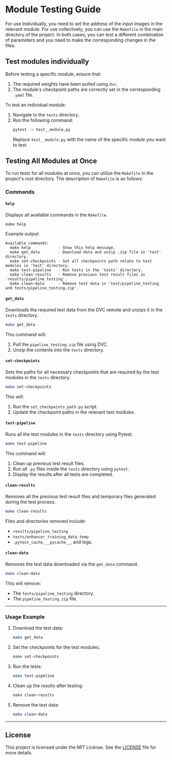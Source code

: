 
# Module Testing Guide

For use Individually, you need to set the address of the input images in the relevant module. For use collectively, you can use the `Makefile` in the main directory of the project. In both cases, you can test a different combination of parameters and you need to make the corresponding changes in the files.

## Test modules individually

Before testing a specific module, ensure that:

1. The required weights have been pulled using `dvc`.
2. The module's checkpoint paths are correctly set in the corresponding `.yaml` file.

To test an individual module:

1. Navigate to the `tests` directory.
2. Run the following command:
   ```bash
   pytest -v test__module.py
   ```
   Replace `test__module.py` with the name of the specific module you want to test.

## Testing All Modules at Once

To run tests for all modules at once, you can utilize the `Makefile` in the project's root directory. The description of `Makefile` is as follows:

### Commands

#### `help`

Displays all available commands in the `Makefile`.

```
make help
```

Example output:
```
Available commands:
  make help            - Show this help message.
  make get_data        - Download data and unzip .zip file in 'test' directory.
  make set-checkpoints - Set all checkpoints path relate to test modules in 'test' directory.
  make test-pipeline   - Run tests in the 'tests' directory.
  make clean-results   - Remove previous test result files in 'results/pipeline_testing'.
  make clean-data      - Remove test data in 'test/pipeline_testing and tests/pipeline_testing.zip'.
```

#### `get_data`

Downloads the required test data from the DVC remote and unzips it in the `tests` directory.

```bash
make get_data
```

This command will:

1. Pull the `pipeline_testing.zip` file using DVC.
2. Unzip the contents into the `tests` directory.

#### `set-checkpoints`

Sets the paths for all necessary checkpoints that are required by the test modules in the `tests` directory.

```bash
make set-checkpoints
```

This will:

1. Run the `set_checkpoints_path.py` script.
2. Update the checkpoint paths in the relevant test modules.

#### `test-pipeline`

Runs all the test modules in the `tests` directory using Pytest.

```bash
make test-pipeline
```

This command will:

1. Clean up previous test result files.
2. Run all `.py` files inside the `tests` directory using `pytest`.
3. Display the results after all tests are completed.

#### `clean-results`

Removes all the previous test result files and temporary files generated during the test process.

```bash
make clean-results
```

Files and directories removed include:

- `results/pipeline_testing`
- `tests/enhancer_training_data_temp`
- `.pytest_cache`, `__pycache__`, and logs.

#### `clean-data`

Removes the test data downloaded via the `get_data` command.

```bash
make clean-data
```

This will remove:

- The `tests/pipeline_testing` directory.
- The `pipeline_testing.zip` file.

---

### Usage Example

1. Download the test data:
   ```bash
   make get_data
   ```

2. Set the checkpoints for the test modules:
   ```bash
   make set-checkpoints
   ```

3. Run the tests:
   ```bash
   make test-pipeline
   ```

4. Clean up the results after testing:
   ```bash
   make clean-results
   ```

5. Remove the test data:
   ```bash
   make clean-data
   ```

---

## License

This project is licensed under the MIT License. See the [LICENSE](LICENSE) file for more details.
